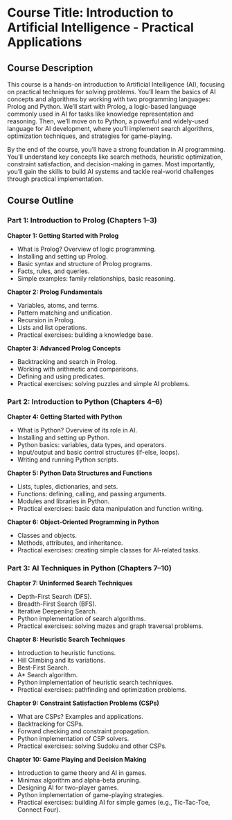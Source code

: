 # Course Title: Introduction to Artificial Intelligence - Practical Applications

## Course Description

This course is a hands-on introduction to Artificial Intelligence (AI), focusing on practical techniques for solving problems. You’ll learn the basics of AI concepts and algorithms by working with two programming languages: Prolog and Python. We’ll start with Prolog, a logic-based language commonly used in AI for tasks like knowledge representation and reasoning. Then, we’ll move on to Python, a powerful and widely-used language for AI development, where you’ll implement search algorithms, optimization techniques, and strategies for game-playing.

By the end of the course, you’ll have a strong foundation in AI programming. You’ll understand key concepts like search methods, heuristic optimization, constraint satisfaction, and decision-making in games. Most importantly, you’ll gain the skills to build AI systems and tackle real-world challenges through practical implementation.

## Course Outline

### Part 1: Introduction to Prolog (Chapters 1–3)

**Chapter 1: Getting Started with Prolog**

- What is Prolog? Overview of logic programming.
- Installing and setting up Prolog.
- Basic syntax and structure of Prolog programs.
- Facts, rules, and queries.
- Simple examples: family relationships, basic reasoning.

**Chapter 2: Prolog Fundamentals**

- Variables, atoms, and terms.
- Pattern matching and unification.
- Recursion in Prolog.
- Lists and list operations.
- Practical exercises: building a knowledge base.

**Chapter 3: Advanced Prolog Concepts**

- Backtracking and search in Prolog.
- Working with arithmetic and comparisons.
- Defining and using predicates.
- Practical exercises: solving puzzles and simple AI problems.

### Part 2: Introduction to Python (Chapters 4–6)

**Chapter 4: Getting Started with Python**

- What is Python? Overview of its role in AI.
- Installing and setting up Python.
- Python basics: variables, data types, and operators.
- Input/output and basic control structures (if-else, loops).
- Writing and running Python scripts.

**Chapter 5: Python Data Structures and Functions**

- Lists, tuples, dictionaries, and sets.
- Functions: defining, calling, and passing arguments.
- Modules and libraries in Python.
- Practical exercises: basic data manipulation and function writing.

**Chapter 6: Object-Oriented Programming in Python**

- Classes and objects.
- Methods, attributes, and inheritance.
- Practical exercises: creating simple classes for AI-related tasks.

### Part 3: AI Techniques in Python (Chapters 7–10)

**Chapter 7: Uninformed Search Techniques**

- Depth-First Search (DFS).
- Breadth-First Search (BFS).
- Iterative Deepening Search.
- Python implementation of search algorithms.
- Practical exercises: solving mazes and graph traversal problems.

**Chapter 8: Heuristic Search Techniques**

- Introduction to heuristic functions.
- Hill Climbing and its variations.
- Best-First Search.
- A\* Search algorithm.
- Python implementation of heuristic search techniques.
- Practical exercises: pathfinding and optimization problems.

**Chapter 9: Constraint Satisfaction Problems (CSPs)**

- What are CSPs? Examples and applications.
- Backtracking for CSPs.
- Forward checking and constraint propagation.
- Python implementation of CSP solvers.
- Practical exercises: solving Sudoku and other CSPs.

**Chapter 10: Game Playing and Decision Making**

- Introduction to game theory and AI in games.
- Minimax algorithm and alpha-beta pruning.
- Designing AI for two-player games.
- Python implementation of game-playing strategies.
- Practical exercises: building AI for simple games (e.g., Tic-Tac-Toe, Connect Four).
